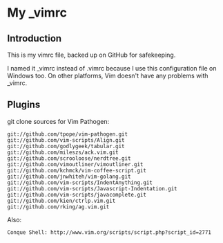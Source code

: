 # My _vimrc

## Introduction

This is my vimrc file, backed up on GitHub for safekeeping.

I named it _vimrc instead of .vimrc because I use this configuration file on Windows too. On other platforms, Vim doesn't have any problems with _vimrc.

## Plugins

git clone sources for Vim Pathogen:

    git://github.com/tpope/vim-pathogen.git
    git://github.com/vim-scripts/Align.git
    git://github.com/godlygeek/tabular.git
    git://github.com/mileszs/ack.vim.git
    git://github.com/scrooloose/nerdtree.git
    git://github.com/vimoutliner/vimoutliner.git
    git://github.com/kchmck/vim-coffee-script.git
    git://github.com/jnwhiteh/vim-golang.git
    git://github.com/vim-scripts/IndentAnything.git
    git://github.com/vim-scripts/Javascript-Indentation.git
    git://github.com/vim-scripts/javacomplete.git
    git://github.com/kien/ctrlp.vim.git
    git://github.com/rking/ag.vim.git

Also:

    Conque Shell: http://www.vim.org/scripts/script.php?script_id=2771
    
